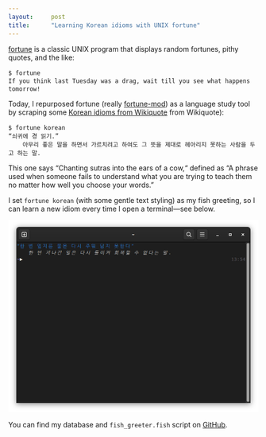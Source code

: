 ```yaml
---
layout:     post
title:      "Learning Korean idioms with UNIX fortune"
---
```


[fortune](https://en.wikipedia.org/wiki/Fortune_(Unix)) is a classic UNIX program that displays random fortunes, pithy quotes, and the like:

```text
$ fortune
If you think last Tuesday was a drag, wait till you see what happens tomorrow!
```

Today, I repurposed fortune (really [fortune-mod](https://github.com/shlomif/fortune-mod)) as a language study tool by scraping some [Korean idioms from Wikiquote](https://github.com/maxkapur/korean-fortunes) from Wikiquote):

```text
$ fortune korean
“쇠귀에 경 읽기.”
    아무리 좋은 말을 하면서 가르치려고 하여도 그 뜻을 제대로 헤아리지 못하는 사람을 두고 하는 말.
```

This one says “Chanting sutras into the ears of a cow,“ defined as “A phrase used when someone fails to understand what you are trying to teach them no matter how well you choose your words.”

I set `fortune korean` (with some gentle text styling) as my fish greeting, so I can learn a new idiom every time I open a terminal—see below.<!--more-->

![A screenshot of a fish prompt preceded by the output of the `fish_greeting.fish` script. The idiom is “한 번 엎지른 물은 다시 주워 담지 못한다” and its explanation is 한 번 지나간 일은 다시 돌이켜 회복할 수 없다는 말.](./assets/fish-fortune-greeter.png)

You can find my database and `fish_greeter.fish` script on [GitHub](https://github.com/maxkapur/korean-fortunes).

